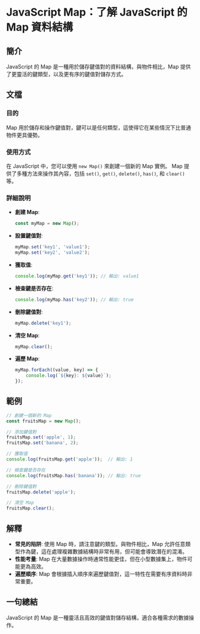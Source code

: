 <!--
Meta Description: # JavaScript Map：了解 JavaScript 的 Map 資料結構 ## 簡介 JavaScript 的 Map 是一種用於儲存鍵值對的資料結構，與物件相比，Map 提供了更靈活的鍵類型，以及更有序的鍵值對儲存方式。 ## 文檔 ### 目的 Map 用於儲存和操作鍵值對，鍵可以是任...
Meta Keywords: map, javascript, mymap, fruitsmap, set
-->

# JavaScript Map：了解 JavaScript 的 Map 資料結構

## 簡介
JavaScript 的 Map 是一種用於儲存鍵值對的資料結構，與物件相比，Map 提供了更靈活的鍵類型，以及更有序的鍵值對儲存方式。

## 文檔
### 目的
Map 用於儲存和操作鍵值對，鍵可以是任何類型，這使得它在某些情況下比普通物件更具優勢。

### 使用方式
在 JavaScript 中，您可以使用 `new Map()` 來創建一個新的 Map 實例。 Map 提供了多種方法來操作其內容，包括 `set()`, `get()`, `delete()`, `has()`, 和 `clear()` 等。

### 詳細說明
- **創建 Map**: 
  ```javascript
  const myMap = new Map();
  ```
  
- **設置鍵值對**: 
  ```javascript
  myMap.set('key1', 'value1');
  myMap.set('key2', 'value2');
  ```

- **獲取值**: 
  ```javascript
  console.log(myMap.get('key1')); // 輸出: value1
  ```

- **檢查鍵是否存在**: 
  ```javascript
  console.log(myMap.has('key2')); // 輸出: true
  ```

- **刪除鍵值對**: 
  ```javascript
  myMap.delete('key1');
  ```

- **清空 Map**: 
  ```javascript
  myMap.clear();
  ```

- **遍歷 Map**: 
  ```javascript
  myMap.forEach((value, key) => {
      console.log(`${key}: ${value}`);
  });
  ```

## 範例
```javascript
// 創建一個新的 Map
const fruitsMap = new Map();

// 添加鍵值對
fruitsMap.set('apple', 1);
fruitsMap.set('banana', 2);

// 獲取值
console.log(fruitsMap.get('apple'));  // 輸出: 1

// 檢查鍵是否存在
console.log(fruitsMap.has('banana')); // 輸出: true

// 刪除鍵值對
fruitsMap.delete('apple');

// 清空 Map
fruitsMap.clear();
```

## 解釋
- **常見的陷阱**: 使用 Map 時，請注意鍵的類型。與物件相比，Map 允許任意類型作為鍵，這在處理複雜數據結構時非常有用，但可能會導致潛在的混淆。
- **性能考量**: Map 在大量數據操作時通常性能更佳，但在小型數據集上，物件可能更為高效。
- **遍歷順序**: Map 會根據插入順序來遍歷鍵值對，這一特性在需要有序資料時非常重要。

## 一句總結
JavaScript 的 Map 是一種靈活且高效的鍵值對儲存結構，適合各種需求的數據操作。